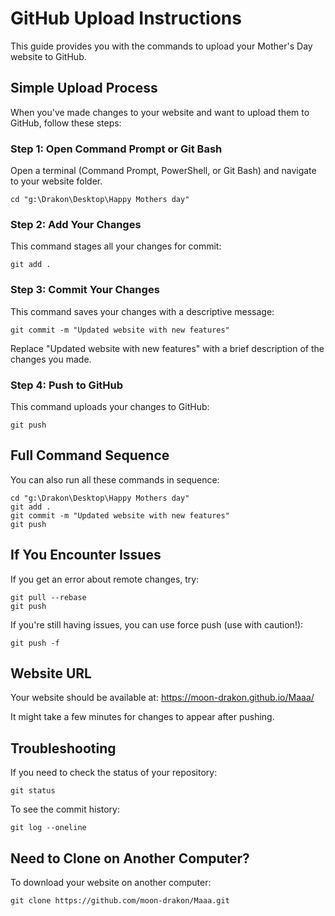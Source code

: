 # GitHub Upload Instructions

This guide provides you with the commands to upload your Mother's Day website to GitHub.

## Simple Upload Process

When you've made changes to your website and want to upload them to GitHub, follow these steps:

### Step 1: Open Command Prompt or Git Bash

Open a terminal (Command Prompt, PowerShell, or Git Bash) and navigate to your website folder.

```
cd "g:\Drakon\Desktop\Happy Mothers day"
```

### Step 2: Add Your Changes

This command stages all your changes for commit:

```
git add .
```

### Step 3: Commit Your Changes

This command saves your changes with a descriptive message:

```
git commit -m "Updated website with new features"
```

Replace "Updated website with new features" with a brief description of the changes you made.

### Step 4: Push to GitHub

This command uploads your changes to GitHub:

```
git push
```

## Full Command Sequence

You can also run all these commands in sequence:

```
cd "g:\Drakon\Desktop\Happy Mothers day"
git add .
git commit -m "Updated website with new features"
git push
```

## If You Encounter Issues

If you get an error about remote changes, try:

```
git pull --rebase
git push
```

If you're still having issues, you can use force push (use with caution!):

```
git push -f
```

## Website URL

Your website should be available at:
https://moon-drakon.github.io/Maaa/

It might take a few minutes for changes to appear after pushing.

## Troubleshooting

If you need to check the status of your repository:

```
git status
```

To see the commit history:

```
git log --oneline
```

## Need to Clone on Another Computer?

To download your website on another computer:

```
git clone https://github.com/moon-drakon/Maaa.git
```
